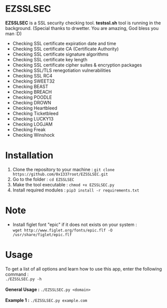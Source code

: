 # EZSSLSEC
**EZSSLSEC** is a SSL security checking tool. **testssl.sh** tool is running in the background. (Special thanks to drwetter. You are amazing, God bless you man :D)
* Checking SSL certificate expiration date and time
* Checking SSL certificate CA (Certificate Authority)
* Checking SSL certificate signature algorithms
* Checking SSL certificate key length
* Checking SSL certificate cipher suites & encryption packages
* Checking SSL/TLS renegotiation vulnerabilities
* Checking SSL RC4
* Checking SWEET32
* Checking BEAST
* Checking BREACH
* Checking POODLE
* Checking DROWN
* Checking Heartbleed
* Checking Ticketbleed
* Checking LUCKY13
* Checking LOGJAM
* Checking Freak
* Checking Winshock 
# Installation
1. Clone the repository to your machine : `git clone https://github.com/0x1337root/EZSSLSEC.git`
2. Go to the folder : `cd EZSSLSEC`
3. Make the tool executable : `chmod +x EZSSLSEC.py`
4. Install required modules : `pip3 install -r requirements.txt`
# Note
* Install figlet font "epic" if it does not exists on your system :<br> `wget http://www.figlet.org/fonts/epic.flf -O /usr/share/figlet/epic.flf`
# Usage
To get a list of all options and learn how to use this app, enter the following command :<br>
`./EZSSLSEC.py -h`<br><br>
**General Usage :** `./EZSSLSEC.py <domain>`<br><br>
**Example 1 :** `./EZSSLSEC.py example.com`<br>
